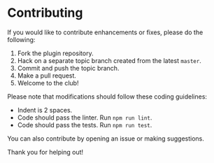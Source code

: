 # Contributing

If you would like to contribute enhancements or fixes, please do the following:

1.  Fork the plugin repository.
2.  Hack on a separate topic branch created from the latest `master`.
3.  Commit and push the topic branch.
4.  Make a pull request.
5.  Welcome to the club!

Please note that modifications should follow these coding guidelines:

-   Indent is 2 spaces.
-   Code should pass the linter. Run `npm run lint`.
-   Code should pass the tests. Run `npm run test`.

You can also contribute by opening an issue or making suggestions.

Thank you for helping out!
